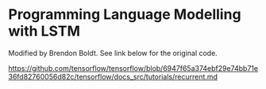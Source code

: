 Programming Language Modelling with LSTM
========================================

Modified by Brendon Boldt. See link below for the original code.

https://github.com/tensorflow/tensorflow/blob/6947f65a374ebf29e74bb71e36fd82760056d82c/tensorflow/docs_src/tutorials/recurrent.md
